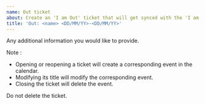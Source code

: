 ```yaml
---
name: Out ticket
about: Create an 'I am Out' ticket that will get synced with the 'I am out' Google calendar.
title: 'Out: <name> <DD/MM/YY>-<DD/MM/YY>'
---
```

 
Any additional information you would like to provide. 

Note :

- Opening or reopening a ticket will create a corresponding event in the calendar.
- Modifying its title will modify the corresponding event.
- Closing the ticket will delete the event. 

Do not delete the ticket. 